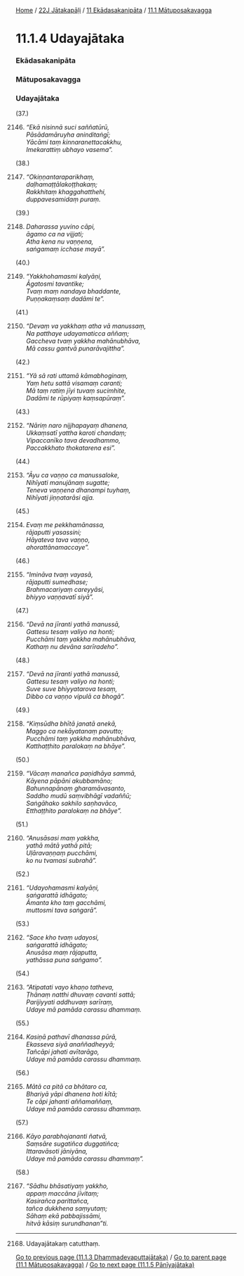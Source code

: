 
[Home](/) / [22J Jātakapāḷi](../../../22J.md) / [11 Ekādasakanipāta](../../11.md) / [11.1 Mātuposakavagga](../11.1.md)

# 11.1.4 Udayajātaka

### Ekādasakanipāta

### Mātuposakavagga

### Udayajātaka

(37.)

2146. _“Ekā nisinnā suci saññatūrū,_  
_Pāsādamāruyha aninditaṅgī;_  
_Yācāmi taṃ kinnaranettacakkhu,_  
_Imekarattiṃ ubhayo vasema”._  


(38.)

2147. _“Okiṇṇantaraparikhaṃ,_  
_daḷhamaṭṭālakoṭṭhakaṃ;_  
_Rakkhitaṃ khaggahatthehi,_  
_duppavesamidaṃ puraṃ._  


(39.)

2148. _Daharassa yuvino cāpi,_  
_āgamo ca na vijjati;_  
_Atha kena nu vaṇṇena,_  
_saṅgamaṃ icchase mayā”._  


(40.)

2149. _“Yakkhohamasmi kalyāṇi,_  
_Āgatosmi tavantike;_  
_Tvaṃ maṃ nandaya bhaddante,_  
_Puṇṇakaṃsaṃ dadāmi te”._  


(41.)

2150. _“Devaṃ va yakkhaṃ atha vā manussaṃ,_  
_Na patthaye udayamaticca aññaṃ;_  
_Gaccheva tvaṃ yakkha mahānubhāva,_  
_Mā cassu gantvā punarāvajittha”._  


(42.)

2151. _“Yā sā rati uttamā kāmabhoginaṃ,_  
_Yaṃ hetu sattā visamaṃ caranti;_  
_Mā taṃ ratiṃ jīyi tuvaṃ sucimhite,_  
_Dadāmi te rūpiyaṃ kaṃsapūraṃ”._  


(43.)

2152. _“Nāriṃ naro nijjhapayaṃ dhanena,_  
_Ukkaṃsatī yattha karoti chandaṃ;_  
_Vipaccanīko tava devadhammo,_  
_Paccakkhato thokatarena esi”._  


(44.)

2153. _“Āyu ca vaṇṇo ca manussaloke,_  
_Nihīyati manujānaṃ sugatte;_  
_Teneva vaṇṇena dhanampi tuyhaṃ,_  
_Nihīyati jiṇṇatarāsi ajja._  


(45.)

2154. _Evaṃ me pekkhamānassa,_  
_rājaputti yasassini;_  
_Hāyateva tava vaṇṇo,_  
_ahorattānamaccaye”._  


(46.)

2155. _“Imināva tvaṃ vayasā,_  
_rājaputti sumedhase;_  
_Brahmacariyaṃ careyyāsi,_  
_bhiyyo vaṇṇavatī siyā”._  


(47.)

2156. _“Devā na jīranti yathā manussā,_  
_Gattesu tesaṃ valiyo na honti;_  
_Pucchāmi taṃ yakkha mahānubhāva,_  
_Kathaṃ nu devāna sarīradeho”._  


(48.)

2157. _“Devā na jīranti yathā manussā,_  
_Gattesu tesaṃ valiyo na honti;_  
_Suve suve bhiyyatarova tesaṃ,_  
_Dibbo ca vaṇṇo vipulā ca bhogā”._  


(49.)

2158. _“Kiṃsūdha bhītā janatā anekā,_  
_Maggo ca nekāyatanaṃ pavutto;_  
_Pucchāmi taṃ yakkha mahānubhāva,_  
_Katthaṭṭhito paralokaṃ na bhāye”._  


(50.)

2159. _“Vācaṃ manañca paṇidhāya sammā,_  
_Kāyena pāpāni akubbamāno;_  
_Bahunnapānaṃ gharamāvasanto,_  
_Saddho mudū saṃvibhāgī vadaññū;_  
_Saṅgāhako sakhilo saṇhavāco,_  
_Etthaṭṭhito paralokaṃ na bhāye”._  


(51.)

2160. _“Anusāsasi maṃ yakkha,_  
_yathā mātā yathā pitā;_  
_Uḷāravaṇṇaṃ pucchāmi,_  
_ko nu tvamasi subrahā”._  


(52.)

2161. _“Udayohamasmi kalyāṇi,_  
_saṅgarattā idhāgato;_  
_Āmanta kho taṃ gacchāmi,_  
_muttosmi tava saṅgarā”._  


(53.)

2162. _“Sace kho tvaṃ udayosi,_  
_saṅgarattā idhāgato;_  
_Anusāsa maṃ rājaputta,_  
_yathāssa puna saṅgamo”._  


(54.)

2163. _“Atipatati vayo khaṇo tatheva,_  
_Ṭhānaṃ natthi dhuvaṃ cavanti sattā;_  
_Parijiyyati addhuvaṃ sarīraṃ,_  
_Udaye mā pamāda carassu dhammaṃ._  


(55.)

2164. _Kasiṇā pathavī dhanassa pūrā,_  
_Ekasseva siyā anaññadheyyā;_  
_Tañcāpi jahati avītarāgo,_  
_Udaye mā pamāda carassu dhammaṃ._  


(56.)

2165. _Mātā ca pitā ca bhātaro ca,_  
_Bhariyā yāpi dhanena hoti kītā;_  
_Te cāpi jahanti aññamaññaṃ,_  
_Udaye mā pamāda carassu dhammaṃ._  


(57.)

2166. _Kāyo parabhojananti ñatvā,_  
_Saṃsāre sugatiñca duggatiñca;_  
_Ittaravāsoti jāniyāna,_  
_Udaye mā pamāda carassu dhammaṃ”._  


(58.)

2167. _“Sādhu bhāsatiyaṃ yakkho,_  
_appaṃ maccāna jīvitaṃ;_  
_Kasirañca parittañca,_  
_tañca dukkhena saṃyutaṃ;_  
_Sāhaṃ ekā pabbajissāmi,_  
_hitvā kāsiṃ surundhanan”ti._  


---

2168. Udayajātakaṃ catutthaṃ.



[Go to previous page (11.1.3 Dhammadevaputtajātaka)](11.1.3.md) / [Go to parent page (11.1 Mātuposakavagga)](../11.1.md) / [Go to next page (11.1.5 Pānīyajātaka)](11.1.5.md)



